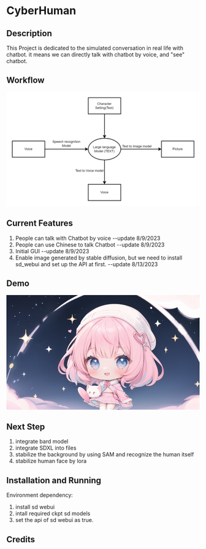 # CyberHuman

## Description
This Project is dedicated to the simulated conversation in real life with chatbot. it means we can directly talk with chatbot by voice, and "see" chatbot.

## Workflow
![](workflow.png)

## Current Features
1. People can talk with Chatbot by voice --update 8/9/2023
2. People can use Chinese to talk Chatbot  --update 8/9/2023
3. Initial GUI   --update 8/9/2023
4. Enable image generated by stable diffusion, but we need to install sd_webui and set up the API at first.   --update 8/13/2023

## Demo
[![Video Demo](demo.png)](https://youtu.be/QuJcbYLh95I)

## Next Step
1. integrate bard model
2. integrate SDXL into files
3. stabilize the background by using SAM and recognize the human itself
4. stabilize human face by lora

## Installation and Running
Environment dependency:
1. install sd webui
2. intall required ckpt sd models 
3. set the api of sd webui as true.


## Credits



